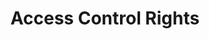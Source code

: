 ---
code: false
type: page
title: Access Control Rights
description: Define user rights
order: 300
---